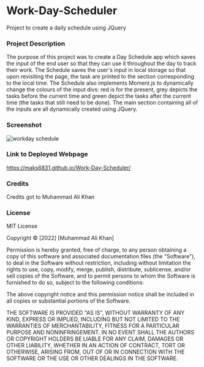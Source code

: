 # Work-Day-Scheduler

Project to create a daily schedule using JQuery

### Project Description 

The purpose of this project was to create a Day Schedule app which saves the input of the end user so that they can use it throughout the day to track their work. The Schedule saves the user's input in local storage so that upon revisiting the page, the task are printed to the section corresponding to the local time. The Schedule also implements Moment.js to dynamically change the colours of the input divs: red is for the present, grey depicts the tasks before the current time and green depict the tasks after the current time (the tasks that still need to be done). The main section containing all of the inputs are all dynamically created using JQuery. 


### Screenshot

![workday schedule](https://user-images.githubusercontent.com/118021969/215832525-fe8520a2-5805-43d6-8ad7-09c0a8f24b25.png)



### Link to Deployed Webpage
https://maks6831.github.io/Work-Day-Scheduler/



### Credits

Credits got to Muhammad Ali Khan

### License

MIT License

Copyright &copy; [2022] [Muhammad Ali Khan]

Permission is hereby granted, free of charge, to any person obtaining a copy of this software and associated documentation files (the "Software"), to deal in the Software without restriction, including without limitation the rights to use, copy, modify, merge, publish, distribute, sublicense, and/or sell copies of the Software, and to permit persons to whom the Software is furnished to do so, subject to the following conditions:

The above copyright notice and this permission notice shall be included in all copies or substantial portions of the Software.

THE SOFTWARE IS PROVIDED "AS IS", WITHOUT WARRANTY OF ANY KIND, EXPRESS OR IMPLIED, INCLUDING BUT NOT LIMITED TO THE WARRANTIES OF MERCHANTABILITY, FITNESS FOR A PARTICULAR PURPOSE AND NONINFRINGEMENT. IN NO EVENT SHALL THE AUTHORS OR COPYRIGHT HOLDERS BE LIABLE FOR ANY CLAIM, DAMAGES OR OTHER LIABILITY, WHETHER IN AN ACTION OF CONTRACT, TORT OR OTHERWISE, ARISING FROM, OUT OF OR IN CONNECTION WITH THE SOFTWARE OR THE USE OR OTHER DEALINGS IN THE SOFTWARE.
